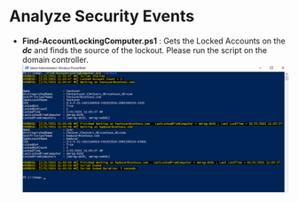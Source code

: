 # Analyze Security Events 

- **Find-AccountLockingComputer.ps1** : Gets the Locked Accounts on the ***dc*** and finds the source of the lockout. Please run the script on the domain controller.
![Example](./images/FindAccountLockingComputer.png)